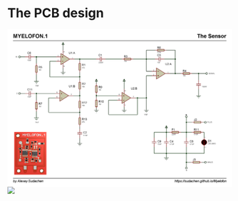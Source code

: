 
# The PCB design

<img align=right src="https://github.com/sudachen/Myelofon/raw/master/proto1/pcb/myelofon_p1_schem.png" alt="PCB schematic"/>

<img src="https://github.com/sudachen/Myelofon/raw/master/proto1/pcb/myelofon_p1_dev.jpg"/>
